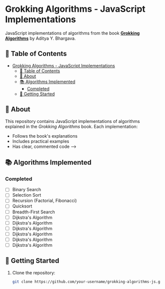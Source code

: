 # Grokking Algorithms - JavaScript Implementations

JavaScript implementations of algorithms from the book **[Grokking Algorithms](https://www.manning.com/books/grokking-algorithms)** by Aditya Y. Bhargava.

## 📖 Table of Contents
- [Grokking Algorithms - JavaScript Implementations](#grokking-algorithms---javascript-implementations)
  - [📖 Table of Contents](#-table-of-contents)
  - [🌟 About](#-about)
  - [📚 Algorithms Implemented](#-algorithms-implemented)
    - [Completed](#completed)
  - [🚀 Getting Started](#-getting-started)

## 🌟 About
This repository contains JavaScript implementations of algorithms explained in the *Grokking Algorithms* book. Each implementation:
- Follows the book's explanations
- Includes practical examples
- Has clear, commented code -->

## 📚 Algorithms Implemented
### Completed
- [ ] Binary Search
- [ ] Selection Sort
- [ ] Recursion (Factorial, Fibonacci)
- [ ] Quicksort
- [ ] Breadth-First Search
- [ ] Dijkstra's Algorithm
- [ ] Dijkstra's Algorithm
- [ ] Dijkstra's Algorithm
- [ ] Dijkstra's Algorithm
- [ ] Dijkstra's Algorithm
- [ ] Dijkstra's Algorithm

## 🚀 Getting Started
1. Clone the repository:
   ```bash
   git clone https://github.com/your-username/grokking-algorithms-js.git